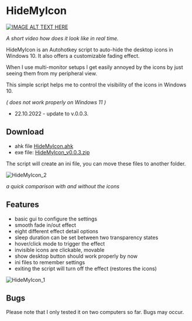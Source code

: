 # HideMyIcon

[![IMAGE ALT TEXT HERE](https://img.youtube.com/vi/uZNI1G8OB9M/0.jpg)](https://www.youtube.com/watch?v=uZNI1G8OB9M)

*A short video how does it look like in real time.*

HideMyIcon is an Autohotkey script to auto-hide the desktop icons in Windows 10. It also offers a customizable fading effect.

When I use multi-monitor setups I get easily annoyed by the icons by just seeing them from my peripheral view.

This simple script helps me to control the visibility of the icons in Windows 10.

*( does not work properly on Windows 11 )*

- 22.10.2022 - update to v.0.0.3.

## Download

- ahk file  [HideMyIcon.ahk](https://github.com/bceenaeiklmr/HideMyIcon/blob/main/HideMyIcon.ahk)
- exe file: [HideMyIcon_v0.0.3.zip](https://github.com/bceenaeiklmr/HideMyIcon/files/9844590/HideMyIcon_v0.0.3.zip)

The script will create an ini file, you can move these files to another folder.

![HideMyIcon_2](https://user-images.githubusercontent.com/105103590/197341249-71cafb87-b5da-458f-8040-95fc2d1c9a42.png)

*a quick comparison with and without the icons*

## Features

- basic gui to configure the settings
- smooth fade in/out effect
- eight different effect detail options
- sleep duration can be set between two transparency states
- hover/click mode to trigger the effect
- invisible icons are clickable, movable
- show desktop button should work properly by now
- ini files to remember settings
- exiting the script will turn off the effect (restores the icons)

![HideMyIcon_1](https://user-images.githubusercontent.com/105103590/197339864-88011fdc-9dee-4270-afe0-7ee794cc7e27.png)

## Bugs

Please note that I only tested it on two computers so far. Bugs may occur.
